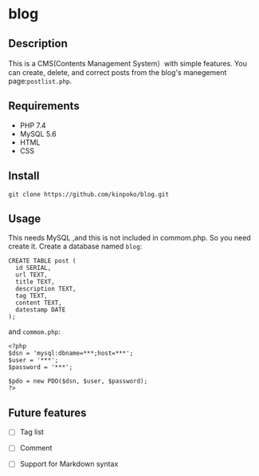 # blog

## Description
This is a CMS(Contents Management System）with simple features.
You can create, delete, and correct posts from the blog's manegement page:`postlist.php`.

## Requirements
- PHP 7.4
- MySQL 5.6
- HTML
- CSS

## Install
```
git clone https://github.com/kinpoko/blog.git
```

## Usage
This needs MySQL ,and this is not included in commom.php. So you need create it.
Create a database named `blog`:

``` 
CREATE TABLE post (
  id SERIAL,
  url TEXT,
  title TEXT,
  description TEXT,
  tag TEXT,
  content TEXT,
  datestamp DATE
);
```

and `commom.php`:
```PHP:commom.php
<?php
$dsn = 'mysql:dbname=***;host=***';
$user = '***';
$password = '***';

$pdo = new PDO($dsn, $user, $password);
?>
```

## Future features
- [ ] Tag list
- [ ] Comment
- [ ] Support for Markdown syntax
 
